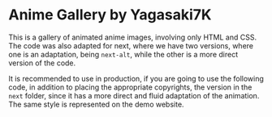# Anime Gallery by Yagasaki7K

This is a gallery of animated anime images, involving only HTML and CSS. The code was also adapted for next, where we have two versions, where one is an adaptation, being `next-alt`, while the other is a more direct version of the code.

It is recommended to use in production, if you are going to use the following code, in addition to placing the appropriate copyrights, the version in the `next` folder, since it has a more direct and fluid adaptation of the animation. The same style is represented on the demo website.
